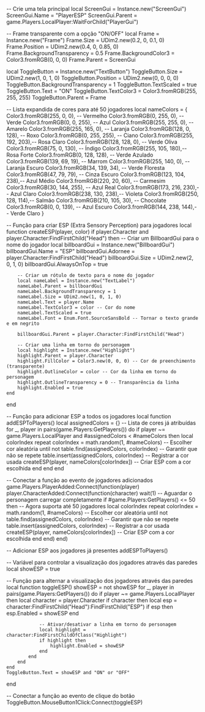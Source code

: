 -- Crie uma tela principal
local ScreenGui = Instance.new("ScreenGui")
ScreenGui.Name = "PlayerESP"
ScreenGui.Parent = game.Players.LocalPlayer:WaitForChild("PlayerGui")

-- Frame transparente com a opção "ON/OFF"
local Frame = Instance.new("Frame")
Frame.Size = UDim2.new(0.2, 0, 0.1, 0)
Frame.Position = UDim2.new(0.4, 0, 0.85, 0)
Frame.BackgroundTransparency = 0.5
Frame.BackgroundColor3 = Color3.fromRGB(0, 0, 0)
Frame.Parent = ScreenGui

local ToggleButton = Instance.new("TextButton")
ToggleButton.Size = UDim2.new(1, 0, 1, 0)
ToggleButton.Position = UDim2.new(0, 0, 0, 0)
ToggleButton.BackgroundTransparency = 1
ToggleButton.TextScaled = true
ToggleButton.Text = "ON"
ToggleButton.TextColor3 = Color3.fromRGB(255, 255, 255)
ToggleButton.Parent = Frame

-- Lista expandida de cores para até 50 jogadores
local nameColors = {
    Color3.fromRGB(255, 0, 0),    -- Vermelho
    Color3.fromRGB(0, 255, 0),    -- Verde
    Color3.fromRGB(0, 0, 255),    -- Azul
    Color3.fromRGB(255, 255, 0),  -- Amarelo
    Color3.fromRGB(255, 165, 0),  -- Laranja
    Color3.fromRGB(128, 0, 128),  -- Roxo
    Color3.fromRGB(0, 255, 255),  -- Ciano
    Color3.fromRGB(255, 192, 203),-- Rosa Claro
    Color3.fromRGB(128, 128, 0),  -- Verde Oliva
    Color3.fromRGB(75, 0, 130),   -- Índigo
    Color3.fromRGB(255, 105, 180),-- Rosa Forte
    Color3.fromRGB(0, 128, 128),  -- Verde Azulado
    Color3.fromRGB(139, 69, 19),  -- Marrom
    Color3.fromRGB(255, 140, 0),  -- Laranja Escuro
    Color3.fromRGB(34, 139, 34),  -- Verde Floresta
    Color3.fromRGB(47, 79, 79),   -- Cinza Escuro
    Color3.fromRGB(123, 104, 238),-- Azul Médio
    Color3.fromRGB(220, 20, 60),  -- Carmesim
    Color3.fromRGB(30, 144, 255), -- Azul Real
    Color3.fromRGB(173, 216, 230),-- Azul Claro
    Color3.fromRGB(238, 130, 238),-- Violeta
    Color3.fromRGB(250, 128, 114),-- Salmão
    Color3.fromRGB(210, 105, 30), -- Chocolate
    Color3.fromRGB(0, 0, 139),    -- Azul Escuro
    Color3.fromRGB(144, 238, 144),-- Verde Claro
}

-- Função para criar ESP (Extra Sensory Perception) para jogadores
local function createESP(player, color)
    if player.Character and player.Character:FindFirstChild("Head") then
        -- Criar um BillboardGui para o nome do jogador
        local billboardGui = Instance.new("BillboardGui")
        billboardGui.Name = "ESP"
        billboardGui.Adornee = player.Character:FindFirstChild("Head")
        billboardGui.Size = UDim2.new(2, 0, 1, 0)
        billboardGui.AlwaysOnTop = true

        -- Criar um rótulo de texto para o nome do jogador
        local nameLabel = Instance.new("TextLabel")
        nameLabel.Parent = billboardGui
        nameLabel.BackgroundTransparency = 1
        nameLabel.Size = UDim2.new(1, 0, 1, 0)
        nameLabel.Text = player.Name
        nameLabel.TextColor3 = color -- Cor do nome
        nameLabel.TextScaled = true
        nameLabel.Font = Enum.Font.SourceSansBold -- Tornar o texto grande e em negrito

        billboardGui.Parent = player.Character:FindFirstChild("Head")

        -- Criar uma linha em torno do personagem
        local highlight = Instance.new("Highlight")
        highlight.Parent = player.Character
        highlight.FillColor = Color3.new(0, 0, 0) -- Cor de preenchimento (transparente)
        highlight.OutlineColor = color -- Cor da linha em torno do personagem
        highlight.OutlineTransparency = 0 -- Transparência da linha
        highlight.Enabled = true
    end
end

-- Função para adicionar ESP a todos os jogadores
local function addESPToPlayers()
    local assignedColors = {} -- Lista de cores já atribuídas
    for _, player in pairs(game.Players:GetPlayers()) do
        if player ~= game.Players.LocalPlayer and #assignedColors < #nameColors then
            local colorIndex
            repeat
                colorIndex = math.random(1, #nameColors) -- Escolher cor aleatória
            until not table.find(assignedColors, colorIndex) -- Garantir que não se repete
            table.insert(assignedColors, colorIndex) -- Registrar a cor usada
            createESP(player, nameColors[colorIndex]) -- Criar ESP com a cor escolhida
        end
    end
end

-- Conectar a função ao evento de jogadores adicionados
game.Players.PlayerAdded:Connect(function(player)
    player.CharacterAdded:Connect(function(character)
        wait(1) -- Aguardar o personagem carregar completamente
        if #game.Players:GetPlayers() <= 50 then -- Agora suporta até 50 jogadores
            local colorIndex
            repeat
                colorIndex = math.random(1, #nameColors) -- Escolher cor aleatória
            until not table.find(assignedColors, colorIndex) -- Garantir que não se repete
            table.insert(assignedColors, colorIndex) -- Registrar a cor usada
            createESP(player, nameColors[colorIndex]) -- Criar ESP com a cor escolhida
        end
    end)
end)

-- Adicionar ESP aos jogadores já presentes
addESPToPlayers()

-- Variável para controlar a visualização dos jogadores através das paredes
local showESP = true

-- Função para alternar a visualização dos jogadores através das paredes
local function toggleESP()
    showESP = not showESP
    for _, player in pairs(game.Players:GetPlayers()) do
        if player ~= game.Players.LocalPlayer then
            local character = player.Character
            if character then
                local esp = character:FindFirstChild("Head"):FindFirstChild("ESP")
                if esp then
                    esp.Enabled = showESP
                end

                -- Ativar/desativar a linha em torno do personagem
                local highlight = character:FindFirstChildOfClass("Highlight")
                if highlight then
                    highlight.Enabled = showESP
                end
            end
        end
    end
    ToggleButton.Text = showESP and "ON" or "OFF"
end

-- Conectar a função ao evento de clique do botão
ToggleButton.MouseButton1Click:Connect(toggleESP)
